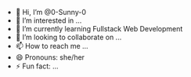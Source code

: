 - 👋 Hi, I’m @0-Sunny-0
- 👀 I’m interested in ...
- 🌱 I’m currently learning Fullstack Web Development
- 💞️ I’m looking to collaborate on ...
- 📫 How to reach me ...
- 😄 Pronouns: she/her
- ⚡ Fun fact: ...

<!---
0-Sunny-0/0-Sunny-0 is a ✨ special ✨ repository because its `README.md` (this file) appears on your GitHub profile.
You can click the Preview link to take a look at your changes.
--->
